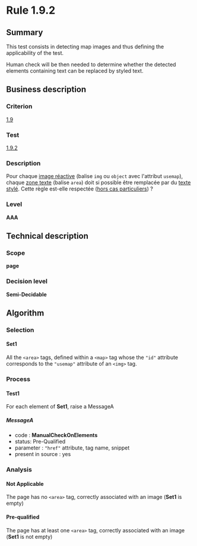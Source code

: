 # Rule 1.9.2

## Summary

This test consists in detecting map images and thus defining the applicability of the test.

Human check will be then needed to determine whether the detected elements containing text can be replaced by styled text.

## Business description

### Criterion

[1.9](http://references.modernisation.gouv.fr/sites/default/files/RGAA3_RC2-1/referentiel_technique.htm#crit-1-9)

### Test

[1.9.2](http://references.modernisation.gouv.fr/sites/default/files/RGAA3_RC2-1/referentiel_technique.htm#test-1-9-2)

### Description

Pour chaque <a href="http://references.modernisation.gouv.fr/sites/default/files/RGAA3_RC2-1/glossaire.htm#mimgReactive">image r&eacute;active</a> (balise `img` ou `object` avec l'attribut `usemap`), chaque <a href="http://references.modernisation.gouv.fr/sites/default/files/RGAA3_RC2-1/glossaire.htm#mZoneTexte">zone texte</a> (balise `area`) doit si possible &ecirc;tre remplac&eacute;e par du <a href="http://references.modernisation.gouv.fr/sites/default/files/RGAA3_RC2-1/glossaire.htm#mTexteStyle">texte styl&eacute;</a>. Cette r&egrave;gle est-elle respect&eacute;e (<a href="http://references.modernisation.gouv.fr/sites/default/files/RGAA3_RC2-1/cas_particulier.htm#cpCrit19-" title="Cas particuliers pour le crit&egrave;re 1.9">hors cas particuliers</a>) ?

### Level

**AAA**

## Technical description

### Scope

**page**

### Decision level

**Semi-Decidable**

## Algorithm

### Selection

#### Set1

All the `<area>` tags, defined within a `<map>` tag whose the `"id"` attribute corresponds to the `"usemap"` attribute of an `<img>` tag.

### Process

#### Test1

For each element of **Set1**, raise a MessageA

##### MessageA 

-    code : **ManualCheckOnElements** 
-    status: Pre-Qualified
-    parameter : `"href"` attribute, tag name, snippet
-    present in source : yes

### Analysis

#### Not Applicable

The page has no `<area>` tag, correctly associated with an image (**Set1** is empty)

#### Pre-qualified

The page has at least one `<area>` tag, correctly associated with an image (**Set1** is not empty)
